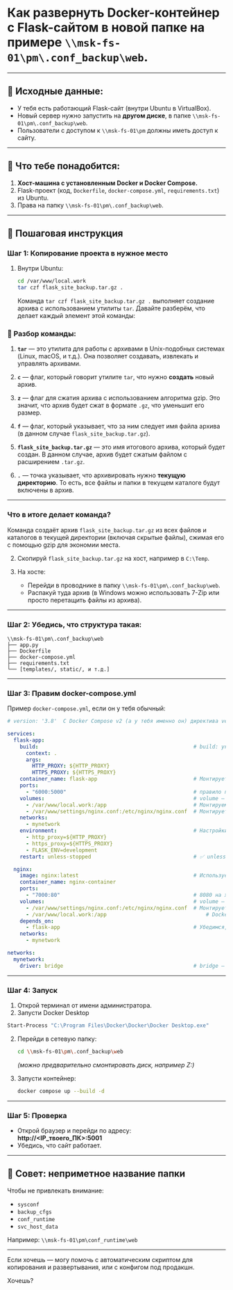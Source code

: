 # Как развернуть Docker-контейнер с Flask-сайтом в новой папке на примере `\\msk-fs-01\pm\.conf_backup\web`.

---

## 🧩 Исходные данные:
- У тебя есть работающий Flask-сайт (внутри Ubuntu в VirtualBox).
- Новый сервер нужно запустить на **другом диске**, в папке `\\msk-fs-01\pm\.conf_backup\web`.
- Пользователи с доступом к `\\msk-fs-01\pm` должны иметь доступ к сайту.

---

## 🔧 Что тебе понадобится:
1. **Хост-машина с установленным Docker и Docker Compose.**
2. Flask-проект (код, `Dockerfile`, `docker-compose.yml`, `requirements.txt`) из Ubuntu.
3. Права на папку `\\msk-fs-01\pm\.conf_backup\web`.

---

## 🚶 Пошаговая инструкция

### Шаг 1: Копирование проекта в нужное место
1. Внутри Ubuntu:
   ```bash
   cd /var/www/local.work
   tar czf flask_site_backup.tar.gz .
   ```
   Команда `tar czf flask_site_backup.tar.gz .` выполняет создание архива с использованием утилиты `tar`. Давайте разберём, что делает каждый элемент этой команды:

### 📜 Разбор команды:

1. **`tar`** — это утилита для работы с архивами в Unix-подобных системах (Linux, macOS, и т.д.). Она позволяет создавать, извлекать и управлять архивами.

2. **`c`** — флаг, который говорит утилите `tar`, что нужно **создать** новый архив.

3. **`z`** — флаг для сжатия архива с использованием алгоритма gzip. Это значит, что архив будет сжат в формате `.gz`, что уменьшит его размер.

4. **`f`** — флаг, который указывает, что за ним следует имя файла архива (в данном случае `flask_site_backup.tar.gz`).

5. **`flask_site_backup.tar.gz`** — это имя итогового архива, который будет создан. В данном случае, архив будет сжатым файлом с расширением `.tar.gz`.

6. **`.`** — точка указывает, что архивировать нужно **текущую директорию**. То есть, все файлы и папки в текущем каталоге будут включены в архив.

---

### Что в итоге делает команда?

Команда создаёт архив `flask_site_backup.tar.gz` из всех файлов и каталогов в текущей директории (включая скрытые файлы), сжимая его с помощью gzip для экономии места.



2. Скопируй `flask_site_backup.tar.gz` на хост, например в `C:\Temp`.

3. На хосте:
   - Перейди в проводнике в папку `\\msk-fs-01\pm\.conf_backup\web`.
   - Распакуй туда архив (в Windows можно использовать 7-Zip или просто перетащить файлы из архива).

---

### Шаг 2: Убедись, что структура такая:

```
\\msk-fs-01\pm\.conf_backup\web
├── app.py
├── Dockerfile
├── docker-compose.yml
├── requirements.txt
└── [templates/, static/, и т.д.]
```

---

### Шаг 3: Правим docker-compose.yml
Пример `docker-compose.yml`, если он у тебя обычный:

```yaml
# version: '3.8'  С Docker Compose v2 (а у тебя именно он) директива version: устарела и не нужна вовсе.

services:
  flask-app:
    build:                                                  # build: указывает на директорию с Dockerfile относительно docker-compose.yml
      context: .
      args:
        HTTP_PROXY: ${HTTP_PROXY}
        HTTPS_PROXY: ${HTTPS_PROXY}
    container_name: flask-app                               # Монтируется локальная директория local.work в контейнер
    ports:
      - "6000:5000"                                         # правило проброса портов Первый 6000 — внешний порт хоста, Второй 5000 — внутренний порт контейнера
    volumes:                                                # volume — проброс папки хоста в контейнер
      - /var/www/local.work:/app                            # Монтируем локальную директорию в контейнер ./local.work — путь где код. /app — путь внутри контейнера, куда этот код монтируется.
      - /var/www/settings/nginx.conf:/etc/nginx/nginx.conf  # Монтируется конфиг Nginx из /var/www/settings/nginx.conf
    networks:
      - mynetwork
    environment:                                            # Настройки прокси
      - http_proxy=${HTTP_PROXY}
      - https_proxy=${HTTPS_PROXY}
      - FLASK_ENV=development
    restart: unless-stopped                                 # ✅ unless-stopped — перезапускается всегда, кроме случая, когда ты сам вручную его остановил.

  nginx:
    image: nginx:latest                                     # Используется стандартный образ nginx:latest
    container_name: nginx-container
    ports:
      - "7000:80"                                           # 8080 на хосте → 80 в контейнере
    volumes:                                                # volume — проброс папки хоста в контейнер
      - /var/www/settings/nginx.conf:/etc/nginx/nginx.conf  # Монтируется конфиг Nginx из /var/www/settings/nginx.conf
      - /var/www/local.work:/app                                # Docker будет запускать app.py из /app/app.py, но код будет синхронизирован с ./local.work
    depends_on:
      - flask-app                                           # Убедимся, что Flask запущен до Nginx
    networks:
      - mynetwork

networks:
  mynetwork:
    driver: bridge                                          # bridge — стандартная дефолтная сеть Docker

```

---

### Шаг 4: Запуск
1. Открой терминал от имени администратора.
2. Запусти Docker Desktop
```bash
Start-Process "C:\Program Files\Docker\Docker\Docker Desktop.exe"
```
2. Перейди в сетевую папку:
   ```bash
   cd \\msk-fs-01\pm\.conf_backup\web
   ```
   *(можно предварительно смонтировать диск, например Z:)*

3. Запусти контейнер:
   ```bash
   docker compose up --build -d
   ```

---

### Шаг 5: Проверка
- Открой браузер и перейди по адресу:  
  **http://<IP_твоего_ПК>:5001**
- Убедись, что сайт работает.

---

## 👀 Совет: неприметное название папки
Чтобы не привлекать внимание:
- `sysconf`
- `backup_cfgs`
- `conf_runtime`
- `svc_host_data`

Например: `\\msk-fs-01\pm\conf_runtime\web`

---

Если хочешь — могу помочь с автоматическим скриптом для копирования и развертывания, или с конфигом под продакшн.

Хочешь?